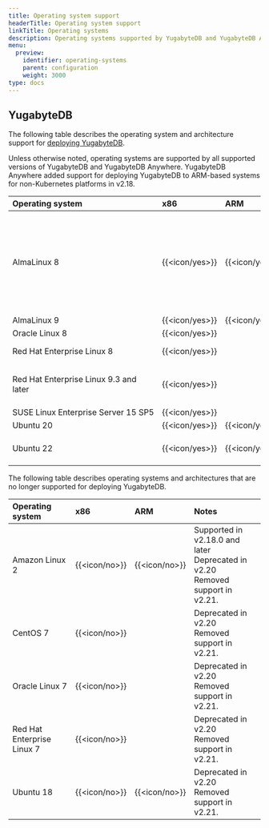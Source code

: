 ```yaml
---
title: Operating system support
headerTitle: Operating system support
linkTitle: Operating systems
description: Operating systems supported by YugabyteDB and YugabyteDB Anywhere.
menu:
  preview:
    identifier: operating-systems
    parent: configuration
    weight: 3000
type: docs
---
```


## YugabyteDB

The following table describes the operating system and architecture support for [deploying YugabyteDB](../../../deploy/manual-deployment/).

Unless otherwise noted, operating systems are supported by all supported versions of YugabyteDB and YugabyteDB Anywhere. YugabyteDB Anywhere added support for deploying YugabyteDB to ARM-based systems for non-Kubernetes platforms in v2.18.

| Operating system | x86            | ARM            | Notes |
| :--------------- | :------------- | :------------- | :---- |
| AlmaLinux 8      | {{<icon/yes>}} | {{<icon/yes>}} | Recommended for production<br>Recommended development platform<br>Default for YugabyteDB Anywhere-deployed nodes |
| AlmaLinux 9      | {{<icon/yes>}} | {{<icon/yes>}} |       |
| Oracle Linux 8   | {{<icon/yes>}} |                | |
| Red Hat Enterprise Linux 8 | {{<icon/yes>}} |      | Recommended for production |
| Red Hat Enterprise Linux&nbsp;9.3 and later| {{<icon/yes>}} |  | Supported in v2.20.3 and later.  {{<badge/ea>}} |
| SUSE&nbsp;Linux&nbsp;Enterprise&nbsp;Server&nbsp;15&nbsp;SP5 | {{<icon/yes>}} |     | {{<badge/ea>}} |
| Ubuntu 20        | {{<icon/yes>}} | {{<icon/yes>}} |       |
| Ubuntu 22        | {{<icon/yes>}} | {{<icon/yes>}} | Supported in v2.18.5, v2.20.1 |

The following table describes operating systems and architectures that are no longer supported for deploying YugabyteDB.

| Operating system | x86            | ARM            | Notes |
| :--------------- | :------------- | :------------- | :---- |
| Amazon Linux 2   | {{<icon/no>}} | {{<icon/no>}} | Supported in v2.18.0 and later<br>Deprecated in v2.20<br> Removed support in v2.21. |
| CentOS 7          | {{<icon/no>}}  |                | Deprecated in v2.20<br> Removed support in v2.21. |
| Oracle Linux 7   | {{<icon/no>}}  |                | Deprecated in v2.20<br> Removed support in v2.21. |
| Red Hat Enterprise Linux 7 | {{<icon/no>}} |       | Deprecated in v2.20<br> Removed support in v2.21. |
| Ubuntu 18        | {{<icon/no>}}  | {{<icon/no>}}  | Deprecated in v2.20<br> Removed support in v2.21. |

